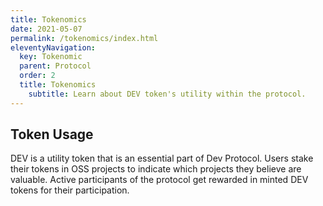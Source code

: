 ```yaml
---
title: Tokenomics
date: 2021-05-07
permalink: /tokenomics/index.html
eleventyNavigation:
  key: Tokenomic
  parent: Protocol
  order: 2
  title: Tokenomics
	subtitle: Learn about DEV token's utility within the protocol.
---
```


## Token Usage

DEV is a utility token that is an essential part of Dev Protocol. Users stake their tokens in OSS projects to indicate which projects they believe are valuable. Active participants of the protocol get rewarded in minted DEV tokens for their participation.
